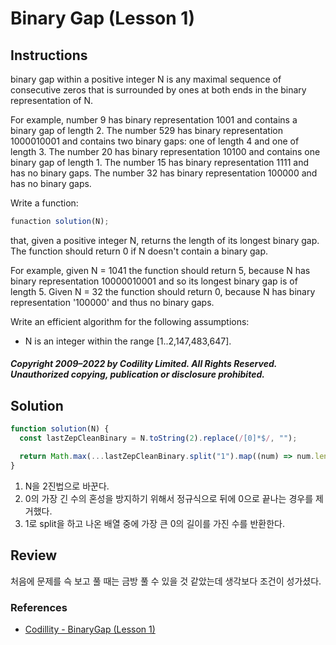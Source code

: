 # Binary Gap (Lesson 1)

## Instructions

binary gap within a positive integer N is any maximal sequence of consecutive zeros that is surrounded by ones at both ends in the binary representation of N.

For example, number 9 has binary representation 1001 and contains a binary gap of length 2. The number 529 has binary representation 1000010001 and contains two binary gaps: one of length 4 and one of length 3. The number 20 has binary representation 10100 and contains one binary gap of length 1. The number 15 has binary representation 1111 and has no binary gaps. The number 32 has binary representation 100000 and has no binary gaps.

Write a function:

```js
funaction solution(N);
```

that, given a positive integer N, returns the length of its longest binary gap. The function should return 0 if N doesn't contain a binary gap.

For example, given N = 1041 the function should return 5, because N has binary representation 10000010001 and so its longest binary gap is of length 5. Given N = 32 the function should return 0, because N has binary representation '100000' and thus no binary gaps.

Write an efficient algorithm for the following assumptions:

- N is an integer within the range [1..2,147,483,647].

##### Copyright 2009–2022 by Codility Limited. All Rights Reserved. Unauthorized copying, publication or disclosure prohibited.

## Solution

```js
function solution(N) {
  const lastZepCleanBinary = N.toString(2).replace(/[0]*$/, "");

  return Math.max(...lastZepCleanBinary.split("1").map((num) => num.length));
}
```

1. N을 2진법으로 바꾼다.
2. 0의 가장 긴 수의 혼성을 방지하기 위해서 정규식으로 뒤에 0으로 끝나는 경우를 제거했다.
3. 1로 split을 하고 나온 배열 중에 가장 큰 0의 길이를 가진 수를 반환한다.

## Review

처음에 문제를 슥 보고 풀 때는 금방 풀 수 있을 것 같았는데 생각보다 조건이 성가셨다.

### References

- [Codillity - BinaryGap (Lesson 1)](https://app.codility.com/programmers/lessons/1-iterations/binary_gap)
